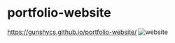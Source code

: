 # portfolio-website
https://gunshycs.github.io/portfolio-website/
![website](https://github.com/gunshycs/portfolio-website/assets/70672556/fef65e63-286f-4623-97c7-2668a28c6b9a)
